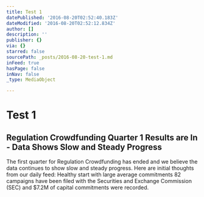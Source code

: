 ```yaml
---
title: Test 1
datePublished: '2016-08-20T02:52:40.183Z'
dateModified: '2016-08-20T02:52:12.834Z'
author: []
description: ''
publisher: {}
via: {}
starred: false
sourcePath: _posts/2016-08-20-test-1.md
inFeed: true
hasPage: false
inNav: false
_type: MediaObject

---
```

# Test 1

<article style=""><h1>Regulation Crowdfunding Quarter 1 Results are In - Data Shows Slow and Steady Progress</h1><p>The first quarter for Regulation Crowdfunding has ended and we believe the data continues to show slow and steady progress. Here are initial thoughts from our daily feed: Healthy start with large average commitments 82 campaigns have been filed with the Securities and Exchange Commission (SEC) and $7.2M of capital commitments were recorded.</p></article>